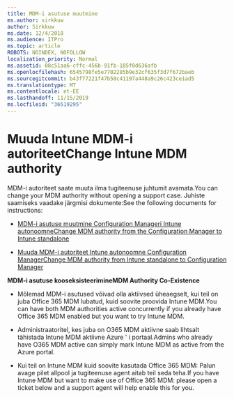 ```yaml
---
title: MDM-i asutuse muutmine
ms.author: sirkkuw
author: Sirkkuw
ms.date: 12/4/2018
ms.audience: ITPro
ms.topic: article
ROBOTS: NOINDEX, NOFOLLOW
localization_priority: Normal
ms.assetid: 08c51aa6-cffc-456b-91fb-185f0d636afb
ms.openlocfilehash: 6545798fe5e7702285b9e32cf635f3d7f672baeb
ms.sourcegitcommit: b43f77221f47b50c41197a448a9c26c423ce1ad5
ms.translationtype: MT
ms.contentlocale: et-EE
ms.lasthandoff: 11/15/2019
ms.locfileid: "36519295"
---
```

# <a name="change-intune-mdm-authority"></a><span data-ttu-id="af1ac-102">Muuda Intune MDM-i autoriteet</span><span class="sxs-lookup"><span data-stu-id="af1ac-102">Change Intune MDM authority</span></span>

<span data-ttu-id="af1ac-103">MDM-i autoriteet saate muuta ilma tugiteenuse juhtumit avamata.</span><span class="sxs-lookup"><span data-stu-id="af1ac-103">You can change your MDM authority without opening a support case.</span></span> <span data-ttu-id="af1ac-104">Juhiste saamiseks vaadake järgmisi dokumente:</span><span class="sxs-lookup"><span data-stu-id="af1ac-104">See the following documents for instructions:</span></span>
  
- [<span data-ttu-id="af1ac-105">MDM-i asutuse muutmine Configuration Manageri Intune autonoomne</span><span class="sxs-lookup"><span data-stu-id="af1ac-105">Change MDM authority from the Configuration Manager to Intune standalone</span></span>](https://docs.microsoft.com/sccm/mdm/deploy-use/migrate-change-mdm-authority)
    
- [<span data-ttu-id="af1ac-106">Muuda MDM-i autoriteet Intune autonoomne Configuration Manager</span><span class="sxs-lookup"><span data-stu-id="af1ac-106">Change MDM authority from Intune standalone to Configuration Manager</span></span>](https://docs.microsoft.com/sccm/mdm/deploy-use/change-mdm-authority)
    
 <span data-ttu-id="af1ac-107">**MDM-i asutuse kooseksisteerimine**</span><span class="sxs-lookup"><span data-stu-id="af1ac-107">**MDM Authority Co-Existence**</span></span>
  
- <span data-ttu-id="af1ac-108">Mõlemad MDM-i asutused võivad olla aktiivsed üheaegselt, kui teil on juba Office 365 MDM lubatud, kuid soovite proovida Intune MDM.</span><span class="sxs-lookup"><span data-stu-id="af1ac-108">You can have both MDM authorities active concurrently if you already have Office 365 MDM enabled but you want to try Intune MDM.</span></span>
    
- <span data-ttu-id="af1ac-109">Administraatoritel, kes juba on O365 MDM aktiivne saab lihtsalt tähistada Intune MDM aktiivne Azure ' i portaal.</span><span class="sxs-lookup"><span data-stu-id="af1ac-109">Admins who already have O365 MDM active can simply mark Intune MDM as active from the Azure portal.</span></span>
    
- <span data-ttu-id="af1ac-110">Kui teil on Intune MDM kuid soovite kasutada Office 365 MDM: Palun avage pilet allpool ja tugiteenuse agent aitab teil seda teha.</span><span class="sxs-lookup"><span data-stu-id="af1ac-110">If you have Intune MDM but want to make use of Office 365 MDM: please open a ticket below and a support agent will help enable this for you.</span></span>
    

